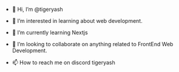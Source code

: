- 👋 Hi, I’m @tigeryash
- 👀 I’m interested in learning about web 
development.
- 🌱 I’m currently learning Nextjs 
- 💞️ I’m looking to collaborate on anything 
related to FrontEnd Web Development.

- 📫 How to reach me on discord tigeryash

<!---
tigeryash/tigeryash is a ✨ special ✨ repository because its `README.md` (this file) appears on your GitHub profile.
You can click the Preview link to take a look at your changes.
--->
